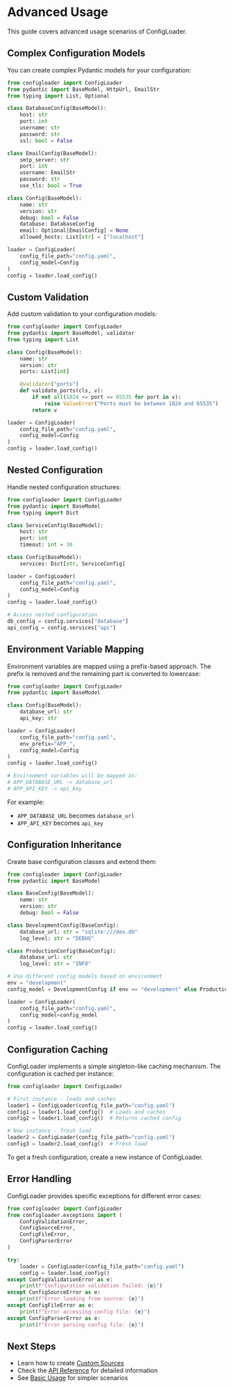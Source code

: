 # Advanced Usage

This guide covers advanced usage scenarios of ConfigLoader.

## Complex Configuration Models

You can create complex Pydantic models for your configuration:

```python
from configloader import ConfigLoader
from pydantic import BaseModel, HttpUrl, EmailStr
from typing import List, Optional

class DatabaseConfig(BaseModel):
    host: str
    port: int
    username: str
    password: str
    ssl: bool = False

class EmailConfig(BaseModel):
    smtp_server: str
    port: int
    username: EmailStr
    password: str
    use_tls: bool = True

class Config(BaseModel):
    name: str
    version: str
    debug: bool = False
    database: DatabaseConfig
    email: Optional[EmailConfig] = None
    allowed_hosts: List[str] = ["localhost"]

loader = ConfigLoader(
    config_file_path="config.yaml",
    config_model=Config
)
config = loader.load_config()
```

## Custom Validation

Add custom validation to your configuration models:

```python
from configloader import ConfigLoader
from pydantic import BaseModel, validator
from typing import List

class Config(BaseModel):
    name: str
    version: str
    ports: List[int]

    @validator("ports")
    def validate_ports(cls, v):
        if not all(1024 <= port <= 65535 for port in v):
            raise ValueError("Ports must be between 1024 and 65535")
        return v

loader = ConfigLoader(
    config_file_path="config.yaml",
    config_model=Config
)
config = loader.load_config()
```

## Nested Configuration

Handle nested configuration structures:

```python
from configloader import ConfigLoader
from pydantic import BaseModel
from typing import Dict

class ServiceConfig(BaseModel):
    host: str
    port: int
    timeout: int = 30

class Config(BaseModel):
    services: Dict[str, ServiceConfig]

loader = ConfigLoader(
    config_file_path="config.yaml",
    config_model=Config
)
config = loader.load_config()

# Access nested configuration
db_config = config.services["database"]
api_config = config.services["api"]
```

## Environment Variable Mapping

Environment variables are mapped using a prefix-based approach. The prefix is removed and the remaining part is converted to lowercase:

```python
from configloader import ConfigLoader
from pydantic import BaseModel

class Config(BaseModel):
    database_url: str
    api_key: str

loader = ConfigLoader(
    config_file_path="config.yaml",
    env_prefix="APP_",
    config_model=Config
)
config = loader.load_config()

# Environment variables will be mapped as:
# APP_DATABASE_URL -> database_url
# APP_API_KEY -> api_key
```

For example:
- `APP_DATABASE_URL` becomes `database_url`
- `APP_API_KEY` becomes `api_key`

## Configuration Inheritance

Create base configuration classes and extend them:

```python
from configloader import ConfigLoader
from pydantic import BaseModel

class BaseConfig(BaseModel):
    name: str
    version: str
    debug: bool = False

class DevelopmentConfig(BaseConfig):
    database_url: str = "sqlite:///dev.db"
    log_level: str = "DEBUG"

class ProductionConfig(BaseConfig):
    database_url: str
    log_level: str = "INFO"

# Use different config models based on environment
env = "development"
config_model = DevelopmentConfig if env == "development" else ProductionConfig

loader = ConfigLoader(
    config_file_path="config.yaml",
    config_model=config_model
)
config = loader.load_config()
```

## Configuration Caching

ConfigLoader implements a simple singleton-like caching mechanism. The configuration is cached per instance:

```python
from configloader import ConfigLoader

# First instance - loads and caches
loader1 = ConfigLoader(config_file_path="config.yaml")
config1 = loader1.load_config()  # Loads and caches
config2 = loader1.load_config()  # Returns cached config

# New instance - fresh load
loader2 = ConfigLoader(config_file_path="config.yaml")
config3 = loader2.load_config()  # Fresh load
```

To get a fresh configuration, create a new instance of ConfigLoader.

## Error Handling

ConfigLoader provides specific exceptions for different error cases:

```python
from configloader import ConfigLoader
from configloader.exceptions import (
    ConfigValidationError,
    ConfigSourceError,
    ConfigFileError,
    ConfigParserError
)

try:
    loader = ConfigLoader(config_file_path="config.yaml")
    config = loader.load_config()
except ConfigValidationError as e:
    print(f"Configuration validation failed: {e}")
except ConfigSourceError as e:
    print(f"Error loading from source: {e}")
except ConfigFileError as e:
    print(f"Error accessing config file: {e}")
except ConfigParserError as e:
    print(f"Error parsing config file: {e}")
```

## Next Steps

- Learn how to create [Custom Sources](custom_sources.md)
- Check the [API Reference](../api/configloader.md) for detailed information
- See [Basic Usage](basic.md) for simpler scenarios
